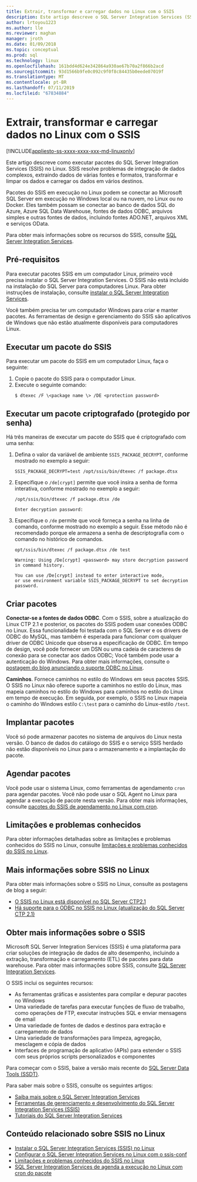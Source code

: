 ```yaml
---
title: Extrair, transformar e carregar dados no Linux com o SSIS
description: Este artigo descreve o SQL Server Integration Services (SSIS) para computadores Linux
author: lrtoyou1223
ms.author: lle
ms.reviewer: maghan
manager: jroth
ms.date: 01/09/2018
ms.topic: conceptual
ms.prod: sql
ms.technology: linux
ms.openlocfilehash: 161bdd4d624e342864a930ae67b70a2f866b2acd
ms.sourcegitcommit: 93d1566b9fe0c092c9f0f8c84435b0eede07019f
ms.translationtype: MT
ms.contentlocale: pt-BR
ms.lasthandoff: 07/11/2019
ms.locfileid: "67834884"
---
```

# <a name="extract-transform-and-load-data-on-linux-with-ssis"></a>Extrair, transformar e carregar dados no Linux com o SSIS

[!INCLUDE[appliesto-ss-xxxx-xxxx-xxx-md-linuxonly](../includes/appliesto-ss-xxxx-xxxx-xxx-md-linuxonly.md)]

Este artigo descreve como executar pacotes do SQL Server Integration Services (SSIS) no Linux. SSIS resolve problemas de integração de dados complexos, extraindo dados de várias fontes e formatos, transformar e limpar os dados e carregar os dados em vários destinos. 

Pacotes do SSIS em execução no Linux podem se conectar ao Microsoft SQL Server em execução no Windows local ou na nuvem, no Linux ou no Docker. Eles também possam se conectar ao banco de dados SQL do Azure, Azure SQL Data Warehouse, fontes de dados ODBC, arquivos simples e outras fontes de dados, incluindo fontes ADO.NET, arquivos XML e serviços OData.

Para obter mais informações sobre os recursos do SSIS, consulte [SQL Server Integration Services](../integration-services/sql-server-integration-services.md).

## <a name="prerequisites"></a>Pré-requisitos

Para executar pacotes SSIS em um computador Linux, primeiro você precisa instalar o SQL Server Integration Services. O SSIS não está incluído na instalação do SQL Server para computadores Linux. Para obter instruções de instalação, consulte [instalar o SQL Server Integration Services](sql-server-linux-setup-ssis.md).

Você também precisa ter um computador Windows para criar e manter pacotes. As ferramentas de design e gerenciamento do SSIS são aplicativos de Windows que não estão atualmente disponíveis para computadores Linux. 

## <a name="run-an-ssis-package"></a>Executar um pacote do SSIS

Para executar um pacote do SSIS em um computador Linux, faça o seguinte:

1.  Copie o pacote do SSIS para o computador Linux.
2.  Execute o seguinte comando:
    ```
    $ dtexec /F \<package name \> /DE <protection password>
    ```

## <a name="run-an-encrypted-password-protected-package"></a>Executar um pacote criptografado (protegido por senha)
Há três maneiras de executar um pacote do SSIS que é criptografado com uma senha:

1.  Defina o valor da variável de ambiente `SSIS_PACKAGE_DECRYPT`, conforme mostrado no exemplo a seguir:

    ```
    SSIS_PACKAGE_DECRYPT=test /opt/ssis/bin/dtexec /f package.dtsx
    ```

2.  Especifique o `/de[crypt]` permite que você insira a senha de forma interativa, conforme mostrado no exemplo a seguir:

    ```
    /opt/ssis/bin/dtexec /f package.dtsx /de
    
    Enter decryption password:
    ```

3.  Especifique o `/de` permite que você forneça a senha na linha de comando, conforme mostrado no exemplo a seguir. Esse método não é recomendado porque ele armazena a senha de descriptografia com o comando no histórico de comandos.

    ```
    opt/ssis/bin/dtexec /f package.dtsx /de test
    
    Warning: Using /De[crypt] <password> may store decryption password in command history.
    
    You can use /De[crypt] instead to enter interactive mode,
    or use environment variable SSIS_PACKAGE_DECRYPT to set decryption password.
    ```

## <a name="design-packages"></a>Criar pacotes

**Conectar-se a fontes de dados ODBC**. Com o SSIS, sobre a atualização do Linux CTP 2.1 e posterior, os pacotes do SSIS podem usar conexões ODBC no Linux. Essa funcionalidade foi testada com o SQL Server e os drivers de ODBC do MySQL, mas também é esperada para funcionar com qualquer driver de ODBC Unicode que observa a especificação de ODBC. Em tempo de design, você pode fornecer um DSN ou uma cadeia de caracteres de conexão para se conectar aos dados ODBC; Você também pode usar a autenticação do Windows. Para obter mais informações, consulte o [postagem do blog anunciando o suporte ODBC no Linux](https://blogs.msdn.microsoft.com/ssis/2017/06/16/odbc-is-supported-in-ssis-on-linux-ssis-helsinki-ctp2-1-refresh/).

**Caminhos**. Fornece caminhos no estilo do Windows em seus pacotes SSIS. O SSIS no Linux não oferece suporte a caminhos no estilo do Linux, mas mapeia caminhos no estilo do Windows para caminhos no estilo do Linux em tempo de execução. Em seguida, por exemplo, o SSIS no Linux mapeia o caminho do Windows estilo `C:\test` para o caminho do Linux-estilo `/test`.

## <a name="deploy-packages"></a>Implantar pacotes
Você só pode armazenar pacotes no sistema de arquivos do Linux nesta versão. O banco de dados do catálogo do SSIS e o serviço SSIS herdado não estão disponíveis no Linux para o armazenamento e a implantação do pacote.

## <a name="schedule-packages"></a>Agendar pacotes
Você pode usar o sistema Linux, como ferramentas de agendamento `cron` para agendar pacotes. Você não pode usar o SQL Agent no Linux para agendar a execução de pacote nesta versão. Para obter mais informações, consulte [pacotes do SSIS de agendamento no Linux com cron](sql-server-linux-schedule-ssis-packages.md).

## <a name="limitations-and-known-issues"></a>Limitações e problemas conhecidos

Para obter informações detalhadas sobre as limitações e problemas conhecidos do SSIS no Linux, consulte [limitações e problemas conhecidos do SSIS no Linux](sql-server-linux-ssis-known-issues.md).

## <a name="more-info-about-ssis-on-linux"></a>Mais informações sobre SSIS no Linux

Para obter mais informações sobre o SSIS no Linux, consulte as postagens de blog a seguir:

-   [O SSIS no Linux está disponível no SQL Server CTP2.1](https://blogs.msdn.microsoft.com/ssis/2017/05/17/ssis-helsinki-is-available-in-sql-server-vnext-ctp2-1/)
-   [Há suporte para o ODBC no SSIS no Linux (atualização do SQL Server CTP 2.1)](https://blogs.msdn.microsoft.com/ssis/2017/06/16/odbc-is-supported-in-ssis-on-linux-ssis-helsinki-ctp2-1-refresh/)

## <a name="more-info-about-ssis"></a>Obter mais informações sobre o SSIS

Microsoft SQL Server Integration Services (SSIS) é uma plataforma para criar soluções de integração de dados de alto desempenho, incluindo a extração, transformação e carregamento (ETL) de pacotes para data warehouse. Para obter mais informações sobre SSIS, consulte [SQL Server Integration Services](/sql/integration-services/sql-server-integration-services).

O SSIS inclui os seguintes recursos:
- As ferramentas gráficas e assistentes para compilar e depurar pacotes no Windows
- Uma variedade de tarefas para executar funções de fluxo de trabalho, como operações de FTP, executar instruções SQL e enviar mensagens de email
- Uma variedade de fontes de dados e destinos para extração e carregamento de dados
- Uma variedade de transformações para limpeza, agregação, mesclagem e cópia de dados
- Interfaces de programação de aplicativo (APIs) para estender o SSIS com seus próprios scripts personalizados e componentes

Para começar com o SSIS, baixe a versão mais recente do [SQL Server Data Tools (SSDT)](../integration-services/ssis-how-to-create-an-etl-package.md).

Para saber mais sobre o SSIS, consulte os seguintes artigos:
- [Saiba mais sobre o SQL Server Integration Services](../integration-services/sql-server-integration-services.md)
- [Ferramentas de gerenciamento e desenvolvimento do SQL Server Integration Services (SSIS)](../integration-services/integration-services-ssis-development-and-management-tools.md)
- [Tutoriais do SQL Server Integration Services](../integration-services/integration-services-tutorials.md)

## <a name="related-content-about-ssis-on-linux"></a>Conteúdo relacionado sobre SSIS no Linux
-   [Instalar o SQL Server Integration Services (SSIS) no Linux](sql-server-linux-setup-ssis.md)
-   [Configurar o SQL Server Integration Services no Linux com o ssis-conf](sql-server-linux-configure-ssis.md)
-   [Limitações e problemas conhecidos do SSIS no Linux](sql-server-linux-ssis-known-issues.md)
-   [SQL Server Integration Services de agenda a execução no Linux com cron do pacote](sql-server-linux-schedule-ssis-packages.md)
